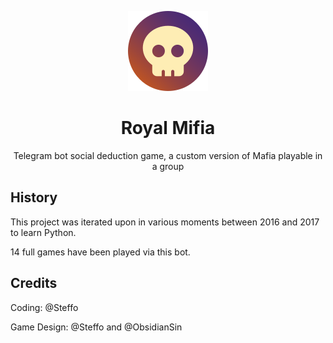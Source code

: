 <div align="center">

![](.media/icon-128x128_round.png)

# Royal Mifia

Telegram bot social deduction game, a custom version of Mafia playable in a group

</div>

## History

This project was iterated upon in various moments between 2016 and 2017 to learn Python. 

14 full games have been played via this bot.

## Credits

Coding: @Steffo

Game Design: @Steffo and @ObsidianSin

